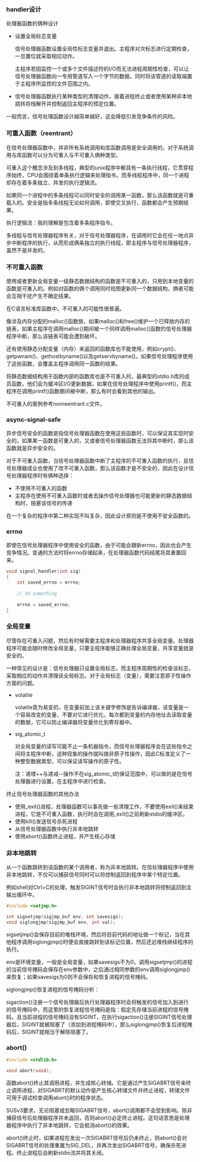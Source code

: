 ### handler设计

处理器函数的俩种设计

- 设置全局标志变量

  信号处理器函数设置全局性标志变量并退出。主程序对次标志进行定期检查，一旦置位就采取相应动作。

  主程序若因监控一个或多个文件描述符的I/O而无法进程周期性检查，可以让信号处理器函数向一专用管道写入一个字节的数据，同时将该管道的读取端置于主程序所监控的文件范围之内。

- 信号处理器函数执行某种类型的清理动作，接着进程终止或者使用某种非本地跳转将栈解开并控制返回主程序的预定位置。

一般而言，信号处理函数设计越简单越好，这会降低引发竞争条件的风险。



### 可重入函数（reentrant）

在信号处理器函数中，并非所有系统调用和库函数调用是安全调用的，对于系统调用与库函数可以分为可重入与不可重入俩种类型。



可重入这个概念涉及到多线程，典型的unix程序中都具有一条执行线程，它贯穿程序始终，CPU会围绕着单条执行逻辑来处理指令。而多线程程序中，同一个进程却存在着多条独立、并发的执行逻辑流。

如果同一个进程中的多条线程可以同时安全的调用某一函数，那么该函数就是可重载入的。安全是指多条线程无论如何调用，即使交叉执行，函数都会产生预期结果。



执行逻辑流：我的理解是包含着多条程序指令。



多线程与信号处理器程序有关，对于信号处理器程序，在调用时它会在任一地点异步中断程序的执行，从而形成俩条独立的执行线程，即主程序与信号处理器程序，虽然不是并发的。



### 不可重入函数

使用或者更新全局变量一级静态数据结构的函数是不可重入的，只用到本地变量的函数是可重入的。例如对函数的俩个调用同时视图更新同一个数据结构，俩者可能会互相干扰产生不确定结果。



在C语言标准库函数中，不可重入的可能性很普遍。

像涉及内存分配的malloc()函数族，如果malloc()和free()维护一个已释放内存的链表，如果主程序在调用malloc()期间被一个同样调用malloc()函数的信号处理器程序中断，那么该链表可能会遭到破坏。

还有使用静态分配变量（内存）来返回的函数库也不能使用，例如crypt()、getpwnam()、gethostbyname()以及getservbyname()。如果信号处理程序使用了这些函数，会覆盖主程序调用同一函数的结果。

将静态数据结构用于函数内部的函数库也是不可重入的，最典型的stdio.h库的成员函数，他们会为缓冲区I/O更新数据，如果在信号处理程序中使用printf()，而主程序在调用printf()函数期间被中断，那么有时会看到其他的输出。

不可重入的案例参考nonreentrant.c文件。



### async-signal-safe

异步信号安全的函数是指信号处理器函数在使用这些函数时，可以保证其实现时安全的。如果某一函数是可重入的，又或者信号处理器函数无法将其中断时，那么该函数就是异步安全的。



对于不可重入函数，当信号处理器函数中断了主程序的不可重入函数的执行，且信号处理器成业也使用了改不可重入函数，那么该函数才是不安全的，因此在设计信号处理器程序时有俩种选择：

- 不使用不可重入的函数
- 主程序在使用不可重入函数时或者去操作信号处理器也可能更新的静态数据结构时，阻塞该信号的传递

在一个复杂的程序中第二种实现不叫复杂，因此设计原则是不使用不安全函数的。



### errno

即使在信号处理器程序中使用安全的函数，由于可能会跟新errno，因此也会产生竞争情况。变通的方法时将errno存储起来，在处理器函数代码结尾将其重置回来。

```c
void signal_handler(int sig)
{
    int saved_errno = errno;
    
    // do something
    
    errno = saved_errno;
}
```



### 全局变量

尽管存在可重入问题，然后有时候需要主程序和处理器程序共享全局变量。处理器程序可能会随时修改全局变量，只要主程序能够正确处理全局变量，共享变量就是安全的。

一种常见的设计是：信号处理器只设置全局标志，而主程序周期性的检查该标志，采取相应的动作并清理该全局标志。对于全局标志（变量），需要注意原子性操作方面的问题。

- volatile

  volatile意为易变的，在变量前加上该关键字修饰是告诉编译器，该变量是一个容易改变的变量，不要对它进行优化，每次都到变量的内存地址去读取变量的数据，它可以防止编译器将变量优化到寄存器中。

- sig_atomic_t

  对全局变量的读写可能不止一条机器指令，而信号处理器程序会在这些指令之间将主程序中断，这种现象的操作就叫做非原子性操作，因此C标准定义了一种整型数据类型，可以保证读写操作的原子性。

  注：递增++与递减--操作不在sig_atomic_t的保证范围中，可以做的是在信号处理器进行设置，在主程序中进行检查。



终止信号处理器函数的其他办法

- 使用_exit()进程，处理器函数可以事先做一些清理工作，不要使用exit()来结束进程，它是不可重入函数，执行时会在调用\_exit()之前刷新stdio的缓冲区。
- 使用kill()发送信号杀死进程
- 从信号处理器函数中执行非本地跳转
- 使用abort()函数终止进程，并产生核心存储



### 非本地跳转

从一个函数跳转到该函数的某个调用者，称为非本地跳转。在信处理器程序中使用非本地跳转，不仅可以捕获信号同时可以将控制返回到程序中某个特定位置。

例如shell对Ctrl+C的处理，触发SIGINT信号时会执行非本地跳转将控制返回到主输出循环中。

```c
#include <setjmp.h>

int sigsetjmp(sigjmp_buf env, int savesigs);
void siglongjmp(sigjmp_buf env, int val);
```

sigsetjmp()会保存目前的堆栈环境，然后将目前代码的地址做一个标记，当在其他程序调用siglongjmp()时便会直接跳转到该标记位置，然后还远堆栈继续程序的执行。

env是环境变量，一般是全局变量，如果savesigs不为0，调用sigsetjmp()的进程的当前信号掩码会保存在env参数中，之后通过相同参数的env调用siglongjmp()来恢复；如果savesigs为0则不会保存和恢复进程的信号掩码。



siglongjmp()恢复进程的信号掩码分析：

sigaction()注册一个信号处理器后执行处理器程序时会将触发的信号加入到进行的信号掩码中，而这里的恢复进程信号掩码是指：假定先存储当前进程的信号掩码，且当前进程的信号掩码没有SIGINT，在执行sigaction()注册SIGINT信号处理器后，SIGINT就被阻塞了（添加到进程掩码中），那么siglongjmp()恢复后进程掩码后，SIGINT就相当于解除阻塞了。



### abort()

```c
#include <stdlib.h>

void abort(void);
```

函数abort()终止其调用进程，并生成核心转储。它是通过产生SIGABRT信号来终止调用进程，对SIGABRT的默认动作是产生核心转储文件并终止进程，转储文件可用于调试检查调用abort()时的程序状态。



SUSv3要求，无论阻塞或忽略SIGABRT信号，abort()调用都不会受到影响。除非捕获信号后处理器程序并未返回，否则abort()必定终止进程。这句话意思是处理器程序中执行了非本地跳转，它会抵消abort()的效果。

abort()终止时，如果进程在发出一次SIGABRT信号后仍未终止，则abort()会对SIGABRT信号的处理重置为SIG_DEL，并再次发出SIGABRT信号，确保杀死进程。终止进程后会刷新stdio流并将其关闭。







